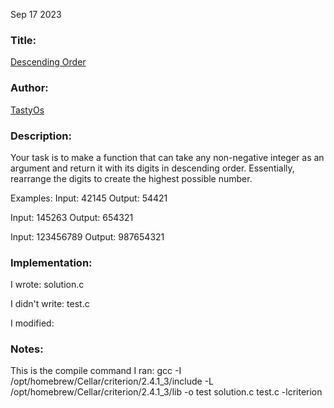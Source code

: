 Sep 17 2023

### Title:

[Descending Order](https://www.codewars.com/kata/5467e4d82edf8bbf40000155)

### Author:

[TastyOs](https://www.codewars.com/users/TastyOs)

### Description:

Your task is to make a function that can take any non-negative integer as an argument and return it with its digits in descending order. Essentially, rearrange the digits to create the highest possible number.

Examples:
Input: 42145 Output: 54421

Input: 145263 Output: 654321

Input: 123456789 Output: 987654321

### Implementation:

I wrote: solution.c

I didn't write: test.c

I modified:

### Notes:

This is the compile command I ran:
gcc -I /opt/homebrew/Cellar/criterion/2.4.1_3/include -L /opt/homebrew/Cellar/criterion/2.4.1_3/lib -o test solution.c test.c -lcriterion
